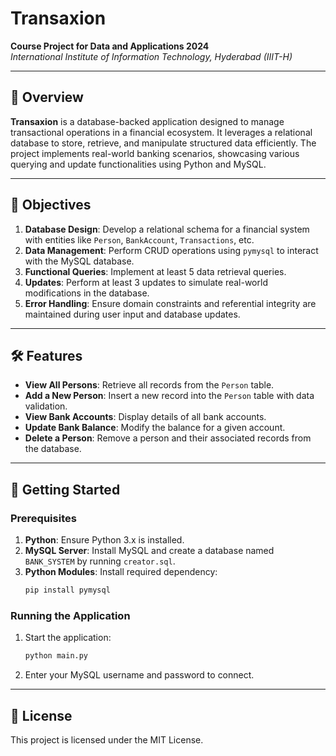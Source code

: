 # Transaxion

**Course Project for Data and Applications 2024**  
*International Institute of Information Technology, Hyderabad (IIIT-H)*  

---

## 📖 Overview

**Transaxion** is a database-backed application designed to manage transactional operations in a financial ecosystem. It leverages a relational database to store, retrieve, and manipulate structured data efficiently. The project implements real-world banking scenarios, showcasing various querying and update functionalities using Python and MySQL.

---

## 🎯 Objectives

1. **Database Design**: Develop a relational schema for a financial system with entities like `Person`, `BankAccount`, `Transactions`, etc.  
2. **Data Management**: Perform CRUD operations using `pymysql` to interact with the MySQL database.  
3. **Functional Queries**: Implement at least 5 data retrieval queries.  
4. **Updates**: Perform at least 3 updates to simulate real-world modifications in the database.  
5. **Error Handling**: Ensure domain constraints and referential integrity are maintained during user input and database updates.

---

## 🛠️ Features

- **View All Persons**: Retrieve all records from the `Person` table.  
- **Add a New Person**: Insert a new record into the `Person` table with data validation.  
- **View Bank Accounts**: Display details of all bank accounts.  
- **Update Bank Balance**: Modify the balance for a given account.  
- **Delete a Person**: Remove a person and their associated records from the database.

---

## 🚀 Getting Started

### Prerequisites

1. **Python**: Ensure Python 3.x is installed.
2. **MySQL Server**: Install MySQL and create a database named `BANK_SYSTEM` by running `creator.sql`.
3. **Python Modules**: Install required dependency:
   ```bash
   pip install pymysql
   ```

### Running the Application

1. Start the application:
   ```bash
   python main.py
   ```
2. Enter your MySQL username and password to connect.  

---

## 📄 License

This project is licensed under the MIT License.
